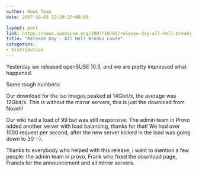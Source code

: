 ```yaml
---
author: News Team
date: 2007-10-05 13:29:25+00:00

layout: post
link: https://news.opensuse.org/2007/10/05/release-day-all-hell-breaks-loose/
title: "Release Day - All Hell Breaks Loose"
categories:
- Distribution
---
```

Yesterday we released openSUSE 10.3, and we are pretty impressed what happened.

Some rough numbers:

Our download for the iso images peaked at 14Gbit/s, the average was 12Gbit/s. This is without the mirror servers, this is just the download from Novell!

Our wiki had a load of 99 but was still responsive. The admin team in Provo added another server with load balancing, thanks for that! We had over 1000 request per second, after the new server kicked in the load was going down to 30 :-). 

Thanks to everybody who helped with this release, i want to mention a few people: the admin team in provo, Frank who fixed the download page, Francis for the announcement and all mirror servers.

